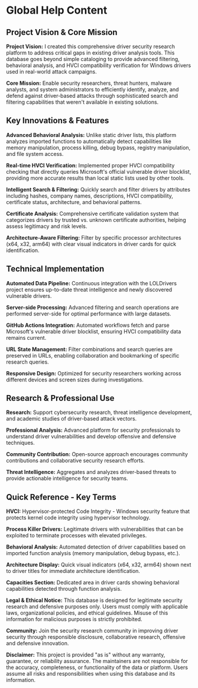# Global Help Content

## Project Vision & Core Mission

**Project Vision:** I created this comprehensive driver security research platform to address critical gaps in existing driver analysis tools. This database goes beyond simple cataloging to provide advanced filtering, behavioral analysis, and HVCI compatibility verification for Windows drivers used in real-world attack campaigns.

**Core Mission:** Enable security researchers, threat hunters, malware analysts, and system administrators to efficiently identify, analyze, and defend against driver-based attacks through sophisticated search and filtering capabilities that weren&apos;t available in existing solutions.

## Key Innovations & Features

**Advanced Behavioral Analysis:** Unlike static driver lists, this platform analyzes imported functions to automatically detect capabilities like memory manipulation, process killing, debug bypass, registry manipulation, and file system access.

**Real-time HVCI Verification:** Implemented proper HVCI compatibility checking that directly queries Microsoft&apos;s official vulnerable driver blocklist, providing more accurate results than local static lists used by other tools.

**Intelligent Search & Filtering:** Quickly search and filter drivers by attributes including hashes, company names, descriptions, HVCI compatibility, certificate status, architecture, and behavioral patterns.

**Certificate Analysis:** Comprehensive certificate validation system that categorizes drivers by trusted vs. unknown certificate authorities, helping assess legitimacy and risk levels.

**Architecture-Aware Filtering:** Filter by specific processor architectures (x64, x32, arm64) with clear visual indicators in driver cards for quick identification.

## Technical Implementation

**Automated Data Pipeline:** Continuous integration with the LOLDrivers project ensures up-to-date threat intelligence and newly discovered vulnerable drivers.

**Server-side Processing:** Advanced filtering and search operations are performed server-side for optimal performance with large datasets.

**GitHub Actions Integration:** Automated workflows fetch and parse Microsoft&apos;s vulnerable driver blocklist, ensuring HVCI compatibility data remains current.

**URL State Management:** Filter combinations and search queries are preserved in URLs, enabling collaboration and bookmarking of specific research queries.

**Responsive Design:** Optimized for security researchers working across different devices and screen sizes during investigations.

## Research & Professional Use

**Research:** Support cybersecurity research, threat intelligence development, and academic studies of driver-based attack vectors.

**Professional Analysis:** Advanced platform for security professionals to understand driver vulnerabilities and develop offensive and defensive techniques.

**Community Contribution:** Open-source approach encourages community contributions and collaborative security research efforts.

**Threat Intelligence:** Aggregates and analyzes driver-based threats to provide actionable intelligence for security teams.

## Quick Reference - Key Terms

**HVCI:** Hypervisor-protected Code Integrity - Windows security feature that protects kernel code integrity using hypervisor technology.

**Process Killer Drivers:** Legitimate drivers with vulnerabilities that can be exploited to terminate processes with elevated privileges.

**Behavioral Analysis:** Automated detection of driver capabilities based on imported function analysis (memory manipulation, debug bypass, etc.).

**Architecture Display:** Quick visual indicators (x64, x32, arm64) shown next to driver titles for immediate architecture identification.

**Capacities Section:** Dedicated area in driver cards showing behavioral capabilities detected through function analysis.

**Legal & Ethical Notice:** This database is designed for legitimate security research and defensive purposes only. Users must comply with applicable laws, organizational policies, and ethical guidelines. Misuse of this information for malicious purposes is strictly prohibited.

**Community:** Join the security research community in improving driver security through responsible disclosure, collaborative research, offensive and defensive innovation.

**Disclaimer:** This project is provided &quot;as is&quot; without any warranty, guarantee, or reliability assurance. The maintainers are not responsible for the accuracy, completeness, or functionality of the data or platform. Users assume all risks and responsibilities when using this database and its information.
